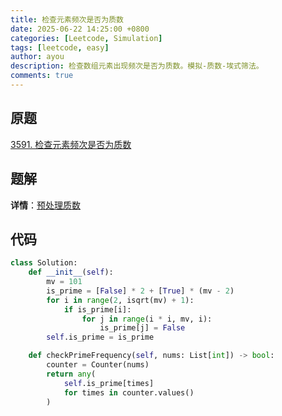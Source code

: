 ```yaml
---
title: 检查元素频次是否为质数
date: 2025-06-22 14:25:00 +0800
categories: [Leetcode, Simulation]
tags: [leetcode, easy]
author: ayou
description: 检查数组元素出现频次是否为质数。模拟-质数-埃式筛法。
comments: true
---
```


## 原题
[3591. 检查元素频次是否为质数](https://leetcode.cn/problems/check-if-any-element-has-prime-frequency/description/)

## 题解
**详情**：[预处理质数](https://leetcode.cn/problems/check-if-any-element-has-prime-frequency/solutions/3705717/yu-chu-li-zhi-shu-pythonjavacgo-by-endle-rgyg)

## 代码
```python
class Solution:
    def __init__(self):
        mv = 101
        is_prime = [False] * 2 + [True] * (mv - 2)
        for i in range(2, isqrt(mv) + 1):
            if is_prime[i]:
                for j in range(i * i, mv, i):
                    is_prime[j] = False
        self.is_prime = is_prime

    def checkPrimeFrequency(self, nums: List[int]) -> bool:
        counter = Counter(nums)
        return any(
            self.is_prime[times]
            for times in counter.values()
        )
```
